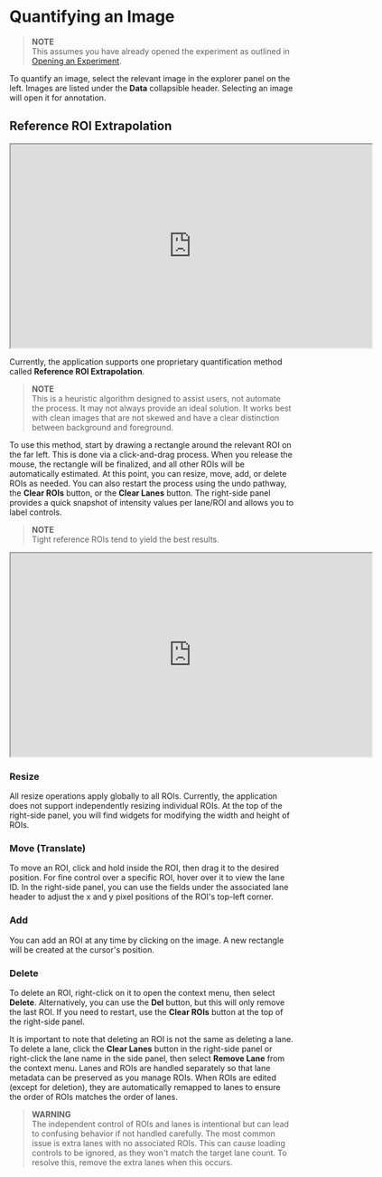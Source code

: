 # Quantifying an Image

> **NOTE**  
> This assumes you have already opened the experiment as outlined in [Opening an Experiment](./open_an_experiment.md).

To quantify an image, select the relevant image in the explorer panel on the left. Images are listed under the **Data** collapsible header. Selecting an image will open it for annotation.

## Reference ROI Extrapolation

<iframe width="640" height="360" src="https://youtube.com/embed/62nNscTMgDY">
    video demoing auto detection functionality
</iframe>

Currently, the application supports one proprietary quantification method called **Reference ROI Extrapolation**.

> **NOTE**  
> This is a heuristic algorithm designed to assist users, not automate the process. It may not always provide an ideal solution. It works best with clean images that are not skewed and have a clear distinction between background and foreground.

To use this method, start by drawing a rectangle around the relevant ROI on the far left. This is done via a click-and-drag process. When you release the mouse, the rectangle will be finalized, and all other ROIs will be automatically estimated. At this point, you can resize, move, add, or delete ROIs as needed. You can also restart the process using the undo pathway, the **Clear ROIs** button, or the **Clear Lanes** button. The right-side panel provides a quick snapshot of intensity values per lane/ROI and allows you to label controls.

> **NOTE**  
> Tight reference ROIs tend to yield the best results.

<iframe width="640" height="360" src="https://youtube.com/embed/bxRg5M3tU0Q">
    video demoing management functionality
</iframe>

### Resize

All resize operations apply globally to all ROIs. Currently, the application does not support independently resizing individual ROIs. At the top of the right-side panel, you will find widgets for modifying the width and height of ROIs.

### Move (Translate)

To move an ROI, click and hold inside the ROI, then drag it to the desired position. For fine control over a specific ROI, hover over it to view the lane ID. In the right-side panel, you can use the fields under the associated lane header to adjust the x and y pixel positions of the ROI's top-left corner.

### Add

You can add an ROI at any time by clicking on the image. A new rectangle will be created at the cursor's position.

### Delete

To delete an ROI, right-click on it to open the context menu, then select **Delete**. Alternatively, you can use the **Del** button, but this will only remove the last ROI. If you need to restart, use the **Clear ROIs** button at the top of the right-side panel.

It is important to note that deleting an ROI is not the same as deleting a lane. To delete a lane, click the **Clear Lanes** button in the right-side panel or right-click the lane name in the side panel, then select **Remove Lane** from the context menu. Lanes and ROIs are handled separately so that lane metadata can be preserved as you manage ROIs. When ROIs are edited (except for deletion), they are automatically remapped to lanes to ensure the order of ROIs matches the order of lanes.

> **WARNING**  
> The independent control of ROIs and lanes is intentional but can lead to confusing behavior if not handled carefully. The most common issue is extra lanes with no associated ROIs. This can cause loading controls to be ignored, as they won't match the target lane count. To resolve this, remove the extra lanes when this occurs.

